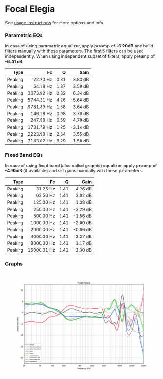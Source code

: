 # Focal Elegia
See [usage instructions](https://github.com/jaakkopasanen/AutoEq#usage) for more options and info.

### Parametric EQs
In case of using parametric equalizer, apply preamp of **-6.20dB** and build filters manually
with these parameters. The first 5 filters can be used independently.
When using independent subset of filters, apply preamp of **-6.41 dB**.

| Type    | Fc         |    Q | Gain     |
|--------:|-----------:|-----:|---------:|
| Peaking | 22.20 Hz   | 0.81 | 3.83 dB  |
| Peaking | 54.18 Hz   | 1.37 | 3.59 dB  |
| Peaking | 3673.92 Hz | 2.82 | 6.34 dB  |
| Peaking | 5744.21 Hz | 4.26 | -5.64 dB |
| Peaking | 9781.89 Hz | 1.58 | 3.64 dB  |
| Peaking | 146.18 Hz  | 0.98 | 3.70 dB  |
| Peaking | 247.58 Hz  | 0.59 | -4.70 dB |
| Peaking | 1731.79 Hz | 1.25 | -3.14 dB |
| Peaking | 2223.98 Hz | 2.64 | 3.55 dB  |
| Peaking | 7143.02 Hz | 6.29 | 1.50 dB  |

### Fixed Band EQs
In case of using fixed band (also called graphic) equalizer, apply preamp of **-4.95dB**
(if available) and set gains manually with these parameters.

| Type    | Fc          |    Q | Gain     |
|--------:|------------:|-----:|---------:|
| Peaking | 31.25 Hz    | 1.41 | 4.26 dB  |
| Peaking | 62.50 Hz    | 1.41 | 3.02 dB  |
| Peaking | 125.00 Hz   | 1.41 | 1.38 dB  |
| Peaking | 250.00 Hz   | 1.41 | -3.29 dB |
| Peaking | 500.00 Hz   | 1.41 | -1.56 dB |
| Peaking | 1000.00 Hz  | 1.41 | -2.00 dB |
| Peaking | 2000.00 Hz  | 1.41 | -0.06 dB |
| Peaking | 4000.00 Hz  | 1.41 | 3.27 dB  |
| Peaking | 8000.00 Hz  | 1.41 | 1.17 dB  |
| Peaking | 16000.01 Hz | 1.41 | -2.30 dB |

### Graphs
![](./Focal%20Elegia.png)